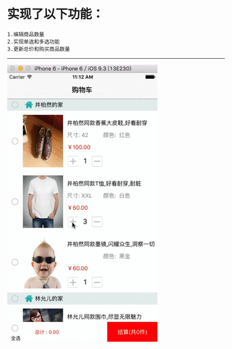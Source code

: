 实现了以下功能：
======
    1.编辑商品数量
    2.实现单选和多选功能
    3.更新总价和购买商品数量 
------

![image](https://github.com/ZhaoDanyang/ShoppingCarDemo/blob/master/GIF/ShoppingCar.gif)   

